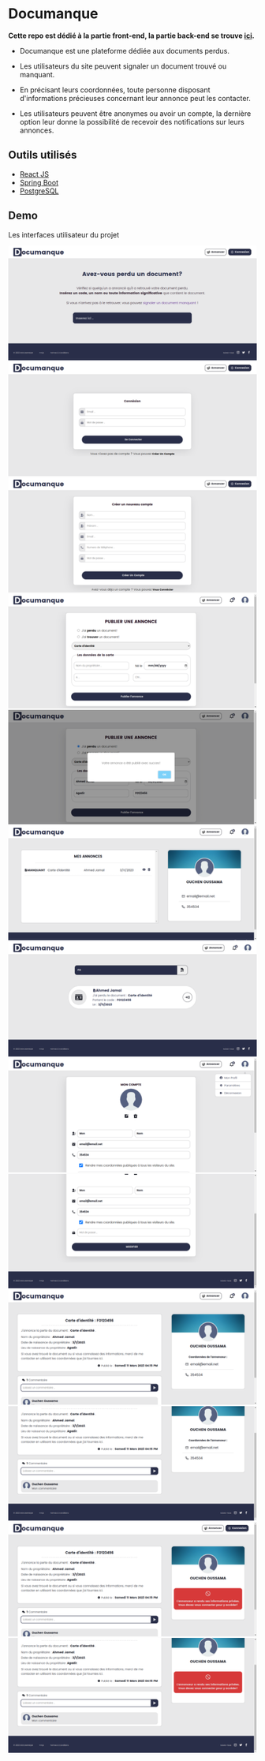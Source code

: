 
# Documanque

**Cette repo est dédié à la partie front-end, la partie back-end se trouve [ici](https://github.com/OuchenOussama/documanque-server).**

- Documanque est une plateforme dédiée aux documents perdus.

- Les utilisateurs du site peuvent signaler un document trouvé ou manquant.

- En précisant leurs coordonnées, toute personne disposant d'informations précieuses concernant leur annonce peut les contacter.

- Les utilisateurs peuvent être anonymes ou avoir un compte, la dernière option leur donne la possibilité de recevoir des notifications sur leurs annonces.


## Outils utilisés

- [React JS](https://reactjs.org)
- [Spring Boot](https://spring.io)
- [PostgreSQL](https://www.postgresql.org)

## Demo

Les interfaces utilisateur du projet

![](./public/Screenshots/S1.png)
![](./public/Screenshots/S2.png)
![](./public/Screenshots/S3.png)
![](./public/Screenshots/S4.png)
![](./public/Screenshots/S5.png)
![](./public/Screenshots/S7.png)
![](./public/Screenshots/S8.png)
![](./public/Screenshots/S9.png)
![](./public/Screenshots/S10.png)
![](./public/Screenshots/S11.png)
![](./public/Screenshots/S12.png)
![](./public/Screenshots/S13.png)
![](./public/Screenshots/S14.png)
